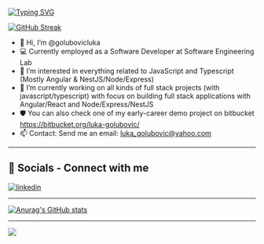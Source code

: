 [![Typing SVG](https://readme-typing-svg.demolab.com?font=Fira+Code&pause=1000&color=EAF711&center=true&vCenter=true&width=435&lines=Full+stack+Java/Angular+developer)](https://git.io/typing-svg)

[![GitHub Streak](https://streak-stats.demolab.com?user=golubovicluka&theme=neon)](https://git.io/streak-stats)
- 👋 Hi, I’m @golubovicluka
- 💻 Currently employed as a Software Developer at Software Engineering Lab
- 👀 I’m interested in everything related to JavaScript and Typescript (Mostly Angular & NestJS/Node/Express)
- 🌱 I’m currently working on all kinds of full stack projects (with javascript/typescript) with focus on building full stack applications with Angular/React and Node/Express/NestJS
- 🛡️ You can also check one of my early-career demo project on bitbucket https://bitbucket.org/luka-golubovic/
- 📫 Contact: Send me an email: luka_golubovic@yahoo.com
---
## 🔗 Socials - Connect with me
[![linkedin](https://img.shields.io/badge/linkedin-0A66C2?style=for-the-badge&logo=linkedin&logoColor=white)](https://www.linkedin.com/in/lukagolubovic/)

---

[![Anurag's GitHub stats](https://github-readme-stats.vercel.app/api?username=golubovicluka)](https://github.com/anuraghazra/github-readme-stats)

---

![](https://komarev.com/ghpvc/?username=golubovicluka)
